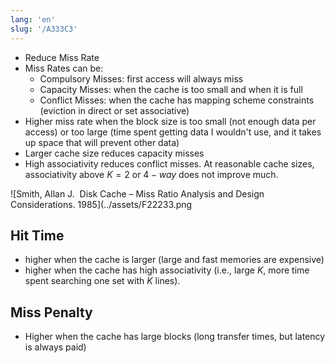 ```yaml
---
lang: 'en'
slug: '/A333C3'
---
```


- Reduce Miss Rate
- Miss Rates can be:
  - Compulsory Misses: first access will always miss
  - Capacity Misses: when the cache is too small and when it is full
  - Conflict Misses: when the cache has mapping scheme constraints (eviction in direct or set associative)
- Higher miss rate when the block size is too small (not enough data per access) or too large (time spent getting data I wouldn't use, and it takes up space that will prevent other data)
- Larger cache size reduces capacity misses
- High associativity reduces conflict misses. At reasonable cache sizes, associativity above $K=2$ or $4-way$ does not improve much.

![Smith, Allan J.  Disk Cache – Miss Ratio Analysis and Design Considerations. 1985](../assets/F22233.png

## Hit Time

- higher when the cache is larger (large and fast memories are expensive)
- higher when the cache has high associativity (i.e., large $K$, more time spent searching one set with $K$ lines).

## Miss Penalty

- Higher when the cache has large blocks (long transfer times, but latency is always paid)
